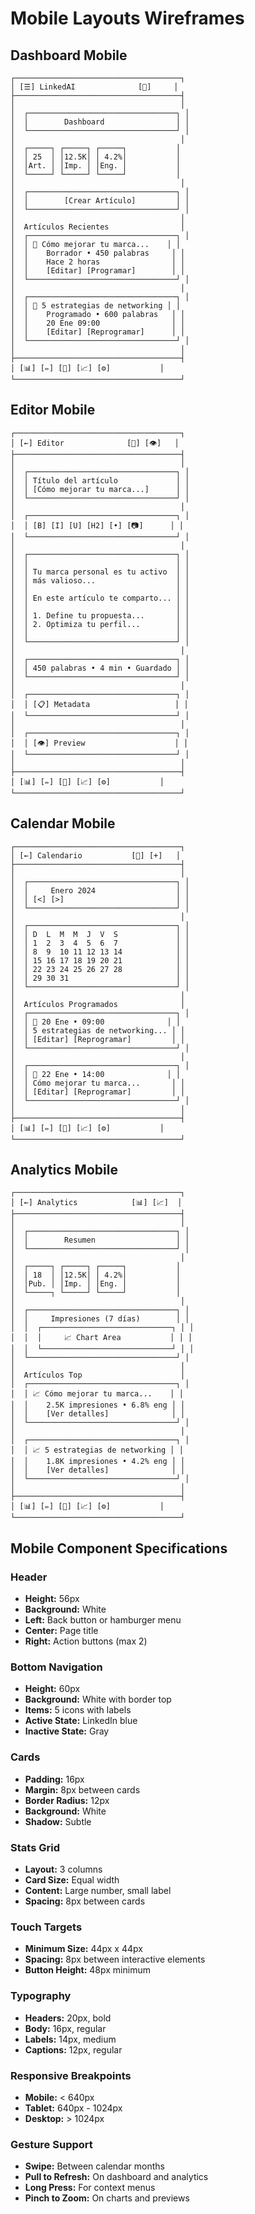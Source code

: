 # Mobile Layouts Wireframes

## Dashboard Mobile
```
┌─────────────────────────────────────┐
│ [☰] LinkedAI              [👤]     │
├─────────────────────────────────────┤
│                                     │
│  ┌─────────────────────────────────┐ │
│  │        Dashboard                │ │
│  └─────────────────────────────────┘ │
│                                     │
│  ┌─────┐ ┌─────┐ ┌─────┐           │
│  │ 25  │ │12.5K│ │ 4.2%│           │
│  │Art. │ │Imp. │ │Eng. │           │
│  └─────┘ └─────┘ └─────┘           │
│                                     │
│  ┌─────────────────────────────────┐ │
│  │        [Crear Artículo]         │ │
│  └─────────────────────────────────┘ │
│                                     │
│  Artículos Recientes                │
│  ┌─────────────────────────────────┐ │
│  │ 📝 Cómo mejorar tu marca...    │ │
│  │    Borrador • 450 palabras     │ │
│  │    Hace 2 horas                │ │
│  │    [Editar] [Programar]        │ │
│  └─────────────────────────────────┘ │
│                                     │
│  ┌─────────────────────────────────┐ │
│  │ 📅 5 estrategias de networking │ │
│  │    Programado • 600 palabras   │ │
│  │    20 Ene 09:00                │ │
│  │    [Editar] [Reprogramar]      │ │
│  └─────────────────────────────────┘ │
│                                     │
├─────────────────────────────────────┤
│ [📊] [✏️] [📅] [📈] [⚙️]           │
└─────────────────────────────────────┘
```

## Editor Mobile
```
┌─────────────────────────────────────┐
│ [←] Editor              [💾] [👁]   │
├─────────────────────────────────────┤
│                                     │
│  ┌─────────────────────────────────┐ │
│  │ Título del artículo             │ │
│  │ [Cómo mejorar tu marca...]      │ │
│  └─────────────────────────────────┘ │
│                                     │
│  ┌─────────────────────────────────┐ │
│  │ [B] [I] [U] [H2] [•] [📷]      │ │
│  └─────────────────────────────────┘ │
│                                     │
│  ┌─────────────────────────────────┐ │
│  │                                 │ │
│  │ Tu marca personal es tu activo  │ │
│  │ más valioso...                  │ │
│  │                                 │ │
│  │ En este artículo te comparto... │ │
│  │                                 │ │
│  │ 1. Define tu propuesta...       │ │
│  │ 2. Optimiza tu perfil...        │ │
│  │                                 │ │
│  └─────────────────────────────────┘ │
│                                     │
│  ┌─────────────────────────────────┐ │
│  │ 450 palabras • 4 min • Guardado │ │
│  └─────────────────────────────────┘ │
│                                     │
│  ┌─────────────────────────────────┐ │
│  │ [📋] Metadata                   │ │
│  └─────────────────────────────────┘ │
│                                     │
│  ┌─────────────────────────────────┐ │
│  │ [👁] Preview                    │ │
│  └─────────────────────────────────┘ │
│                                     │
├─────────────────────────────────────┤
│ [📊] [✏️] [📅] [📈] [⚙️]           │
└─────────────────────────────────────┘
```

## Calendar Mobile
```
┌─────────────────────────────────────┐
│ [←] Calendario           [📅] [+]   │
├─────────────────────────────────────┤
│                                     │
│  ┌─────────────────────────────────┐ │
│  │     Enero 2024                  │ │
│  │ [<] [>]                         │ │
│  └─────────────────────────────────┘ │
│                                     │
│  ┌─────────────────────────────────┐ │
│  │ D  L  M  M  J  V  S             │ │
│  │ 1  2  3  4  5  6  7             │ │
│  │ 8  9  10 11 12 13 14            │ │
│  │ 15 16 17 18 19 20 21            │ │
│  │ 22 23 24 25 26 27 28            │ │
│  │ 29 30 31                        │ │
│  └─────────────────────────────────┘ │
│                                     │
│  Artículos Programados              │
│  ┌─────────────────────────────────┐ │
│  │ 📅 20 Ene • 09:00              │ │
│  │ 5 estrategias de networking... │ │
│  │ [Editar] [Reprogramar]         │ │
│  └─────────────────────────────────┘ │
│                                     │
│  ┌─────────────────────────────────┐ │
│  │ 📅 22 Ene • 14:00              │ │
│  │ Cómo mejorar tu marca...       │ │
│  │ [Editar] [Reprogramar]         │ │
│  └─────────────────────────────────┘ │
│                                     │
├─────────────────────────────────────┤
│ [📊] [✏️] [📅] [📈] [⚙️]           │
└─────────────────────────────────────┘
```

## Analytics Mobile
```
┌─────────────────────────────────────┐
│ [←] Analytics            [📊] [📈]  │
├─────────────────────────────────────┤
│                                     │
│  ┌─────────────────────────────────┐ │
│  │        Resumen                  │ │
│  └─────────────────────────────────┘ │
│                                     │
│  ┌─────┐ ┌─────┐ ┌─────┐           │
│  │ 18  │ │12.5K│ │ 4.2%│           │
│  │Pub. │ │Imp. │ │Eng. │           │
│  └─────┐ └─────┘ └─────┘           │
│                                     │
│  ┌─────────────────────────────────┐ │
│  │     Impresiones (7 días)        │ │
│  │  ┌─────────────────────────────┐ │ │
│  │  │     📈 Chart Area           │ │ │
│  │  └─────────────────────────────┘ │ │
│  └─────────────────────────────────┘ │
│                                     │
│  Artículos Top                      │
│  ┌─────────────────────────────────┐ │
│  │ 📈 Cómo mejorar tu marca...    │ │
│  │    2.5K impresiones • 6.8% eng │ │
│  │    [Ver detalles]              │ │
│  └─────────────────────────────────┘ │
│                                     │
│  ┌─────────────────────────────────┐ │
│  │ 📈 5 estrategias de networking │ │
│  │    1.8K impresiones • 4.2% eng │ │
│  │    [Ver detalles]              │ │
│  └─────────────────────────────────┘ │
│                                     │
├─────────────────────────────────────┤
│ [📊] [✏️] [📅] [📈] [⚙️]           │
└─────────────────────────────────────┘
```

## Mobile Component Specifications

### Header
- **Height:** 56px
- **Background:** White
- **Left:** Back button or hamburger menu
- **Center:** Page title
- **Right:** Action buttons (max 2)

### Bottom Navigation
- **Height:** 60px
- **Background:** White with border top
- **Items:** 5 icons with labels
- **Active State:** LinkedIn blue
- **Inactive State:** Gray

### Cards
- **Padding:** 16px
- **Margin:** 8px between cards
- **Border Radius:** 12px
- **Background:** White
- **Shadow:** Subtle

### Stats Grid
- **Layout:** 3 columns
- **Card Size:** Equal width
- **Content:** Large number, small label
- **Spacing:** 8px between cards

### Touch Targets
- **Minimum Size:** 44px x 44px
- **Spacing:** 8px between interactive elements
- **Button Height:** 48px minimum

### Typography
- **Headers:** 20px, bold
- **Body:** 16px, regular
- **Labels:** 14px, medium
- **Captions:** 12px, regular

### Responsive Breakpoints
- **Mobile:** < 640px
- **Tablet:** 640px - 1024px
- **Desktop:** > 1024px

### Gesture Support
- **Swipe:** Between calendar months
- **Pull to Refresh:** On dashboard and analytics
- **Long Press:** For context menus
- **Pinch to Zoom:** On charts and previews
